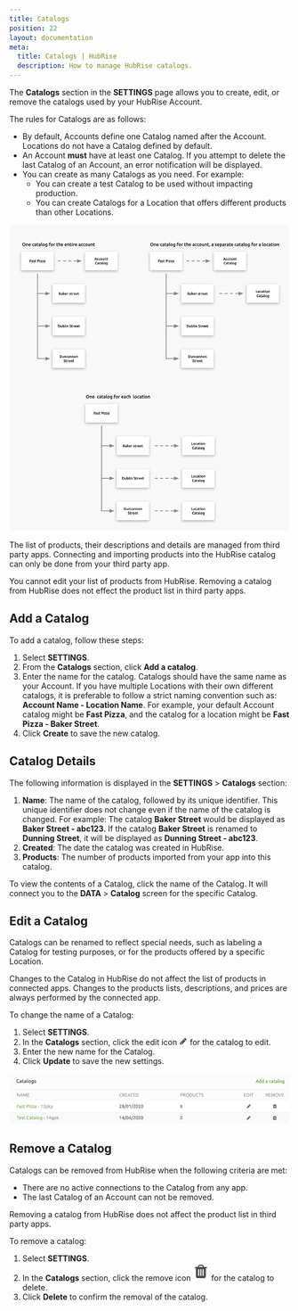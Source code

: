 ```yaml
---
title: Catalogs
position: 22
layout: documentation
meta:
  title: Catalogs | HubRise
  description: How to manage HubRise catalogs.
---
```


The **Catalogs** section in the **SETTINGS** page allows you to create, edit, or remove the catalogs used by your HubRise Account.

The rules for Catalogs are as follows:

- By default, Accounts define one Catalog named after the Account. Locations do not have a Catalog defined by default.
- An Account **must** have at least one Catalog. If you attempt to delete the last Catalog of an Account, an error notification will be displayed.
- You can create as many Catalogs as you need. For example:
  - You can create a test Catalog to be used without impacting production.
  - You can create Catalogs for a Location that offers different products than other Locations.

![Catalog Rules example](../images/047-en-2x-catalog-rules.png)

The list of products, their descriptions and details are managed from third party apps. Connecting and importing products into the HubRise catalog can only be done from your third party app.

You cannot edit your list of products from HubRise. Removing a catalog from HubRise does not effect the product list in third party apps.

## Add a Catalog

To add a catalog, follow these steps:

1. Select **SETTINGS**.
1. From the **Catalogs** section, click **Add a catalog**.
1. Enter the name for the catalog. Catalogs should have the same name as your Account. If you have multiple Locations with their own different catalogs, it is preferable to follow a strict naming convention such as: **Account Name - Location Name**. For example, your default Account catalog might be **Fast Pizza**, and the catalog for a location might be **Fast Pizza - Baker Street**.
1. Click **Create** to save the new catalog.

## Catalog Details

The following information is displayed in the **SETTINGS** > **Catalogs** section:

1. **Name**: The name of the catalog, followed by its unique identifier. This unique identifier does not change even if the name of the catalog is changed. For example: The catalog **Baker Street** would be displayed as **Baker Street - abc123**. If the catalog **Baker Street** is renamed to **Dunning Street**, it will be displayed as **Dunning Street - abc123**.
1. **Created**: The date the catalog was created in HubRise.
1. **Products**: The number of products imported from your app into this catalog.

To view the contents of a Catalog, click the name of the Catalog. It will connect you to the **DATA** > **Catalog** screen for the specific Catalog.

## Edit a Catalog

Catalogs can be renamed to reflect special needs, such as labeling a Catalog for testing purposes, or for the products offered by a specific Location.

Changes to the Catalog in HubRise do not affect the list of products in connected apps. Changes to the products lists, descriptions, and prices are always performed by the connected app.

To change the name of a Catalog:

1. Select **SETTINGS**.
2. In the **Catalogs** section, click the edit icon <InlineImage width="15" height="15">![Edit Icon](../images/028-en-pen-icon.png)</InlineImage> for the catalog to edit.
3. Enter the new name for the Catalog.
4. Click **Update** to save the new settings.

![HubRise Edit Catalog](../images/065-en-2x-edit-remove-catalog.png)

## Remove a Catalog

Catalogs can be removed from HubRise when the following criteria are met:

- There are no active connections to the Catalog from any app.
- The last Catalog of an Account can not be removed.

Removing a catalog from HubRise does not affect the product list in third party apps.

To remove a catalog:

1. Select **SETTINGS**.
1. In the **Catalogs** section, click the remove icon <InlineImage width="15" height="16">![Trash icon](../images/057-2x-trash-icon.png)</InlineImage> for the catalog to delete.
1. Click **Delete** to confirm the removal of the catalog.
